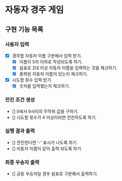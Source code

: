 # 자동자 경주 게임

## 구현 기능 목록

### 사용자 입력

- [x] 경주할 자동차 이름 구분해서 입력 받기.
  - [x] 이름이 5자 이하로 작성되도록 하기.
  - [x] 쉼표로 2대 이상 자동차 이름을 입력하는 것을 체크하기.
  - [x] 중복된 자동차 이름이 있는지 체크하기.
- [x] 시도할 횟수 입력 받기.
  - [x] 숫자를 입력했는지 체크하기.

### 전진 조건 생성

- [] 0에서 9사이의 무작위 값을 구하기.
- [] 시도할 횟수가 4 이상이라면 전진하도록 하기.

### 실행 결과 출력

- [] 전진한다면 '-' 표시가 나도록 하기.
- [] 자동자 이름이 같이 출력 되도록 하기.

### 최종 우승자 출력

- [] 공동 우승자일 경우 쉼표로 구분해서 출력하기.
